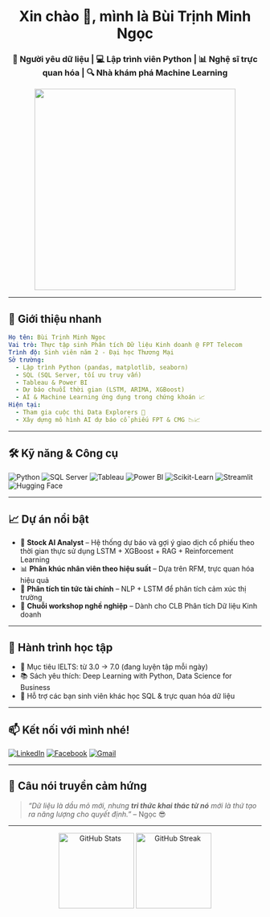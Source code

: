 
<h1 align="center">Xin chào 👋, mình là Bùi Trịnh Minh Ngọc</h1>
<h3 align="center">🚀 Người yêu dữ liệu | 💻 Lập trình viên Python | 📊 Nghệ sĩ trực quan hóa | 🔍 Nhà khám phá Machine Learning</h3>

<p align="center">
  <img src="https://media.giphy.com/media/v1.Y2lkPTc5MGI3NjExdTZnaXVqNTkwOGtkNjBoam1kdDhtOHF6cDlnMXg3cTVrbGZkMmhiOCZlcD12MV9naWZzX3NlYXJjaCZjdD1n/aQyrN6kZlPEkU/giphy.gif" width="400"/>
</p>

---

## 💫 Giới thiệu nhanh

```yaml
Họ tên: Bùi Trịnh Minh Ngọc
Vai trò: Thực tập sinh Phân tích Dữ liệu Kinh doanh @ FPT Telecom
Trình độ: Sinh viên năm 2 - Đại học Thương Mại
Sở trường:
  - Lập trình Python (pandas, matplotlib, seaborn)
  - SQL (SQL Server, tối ưu truy vấn)
  - Tableau & Power BI
  - Dự báo chuỗi thời gian (LSTM, ARIMA, XGBoost)
  - AI & Machine Learning ứng dụng trong chứng khoán 📈
Hiện tại:
  - Tham gia cuộc thi Data Explorers 🧠
  - Xây dựng mô hình AI dự báo cổ phiếu FPT & CMG 📉📈
```

---

## 🛠️ Kỹ năng & Công cụ

![Python](https://img.shields.io/badge/Python-3776AB?style=for-the-badge&logo=python&logoColor=white)
![SQL Server](https://img.shields.io/badge/SQL%20Server-CC2927?style=for-the-badge&logo=microsoftsqlserver&logoColor=white)
![Tableau](https://img.shields.io/badge/Tableau-E97627?style=for-the-badge&logo=tableau&logoColor=white)
![Power BI](https://img.shields.io/badge/Power%20BI-F2C811?style=for-the-badge&logo=powerbi&logoColor=black)
![Scikit-Learn](https://img.shields.io/badge/Scikit--Learn-F7931E?style=for-the-badge&logo=scikit-learn&logoColor=white)
![Streamlit](https://img.shields.io/badge/Streamlit-FF4B4B?style=for-the-badge&logo=streamlit&logoColor=white)
![Hugging Face](https://img.shields.io/badge/HuggingFace-FCC624?style=for-the-badge&logo=huggingface&logoColor=black)

---

## 📈 Dự án nổi bật

- 🧠 **Stock AI Analyst** – Hệ thống dự báo và gợi ý giao dịch cổ phiếu theo thời gian thực sử dụng LSTM + XGBoost + RAG + Reinforcement Learning
- 📊 **Phân khúc nhân viên theo hiệu suất** – Dựa trên RFM, trực quan hóa hiệu quả
- 📰 **Phân tích tin tức tài chính** – NLP + LSTM để phân tích cảm xúc thị trường
- 💼 **Chuỗi workshop nghề nghiệp** – Dành cho CLB Phân tích Dữ liệu Kinh doanh

---

## 🌱 Hành trình học tập

- 🎯 Mục tiêu IELTS: từ 3.0 → 7.0 (đang luyện tập mỗi ngày)
- 📚 Sách yêu thích: Deep Learning with Python, Data Science for Business
- 🤝 Hỗ trợ các bạn sinh viên khác học SQL & trực quan hóa dữ liệu

---

## 📫 Kết nối với mình nhé!
[![LinkedIn](https://img.shields.io/badge/LinkedIn-%230077B5.svg?style=flat&logo=linkedin&logoColor=white)](https://www.linkedin.com/in/your-profile)
[![Facebook](https://img.shields.io/badge/Facebook-1877F2?style=flat&logo=facebook&logoColor=white)](https://www.facebook.com/your-profile)
[![Gmail](https://img.shields.io/badge/Gmail-D14836?style=flat&logo=gmail&logoColor=white)](mailto:your.email@gmail.com)

---

## 🧠 Câu nói truyền cảm hứng

> *“Dữ liệu là dầu mỏ mới, nhưng **tri thức khai thác từ nó** mới là thứ tạo ra năng lượng cho quyết định.”* – Ngọc 😎

---

<p align="center">
  <img src="https://github-readme-stats.vercel.app/api?username=your-github-username&show_icons=true&theme=radical" alt="GitHub Stats" height="150"/>
  <img src="https://github-readme-streak-stats.herokuapp.com/?user=your-github-username&theme=radical" alt="GitHub Streak" height="150"/>
</p>
